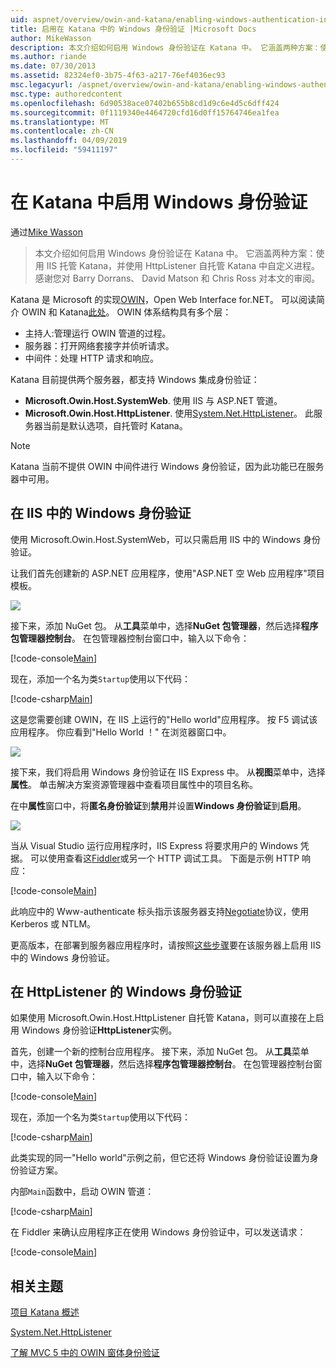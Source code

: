 ```yaml
---
uid: aspnet/overview/owin-and-katana/enabling-windows-authentication-in-katana
title: 启用在 Katana 中的 Windows 身份验证 |Microsoft Docs
author: MikeWasson
description: 本文介绍如何启用 Windows 身份验证在 Katana 中。 它涵盖两种方案：使用 IIS 托管 Katana，并使用 HttpListener 自托管 Kat...
ms.author: riande
ms.date: 07/30/2013
ms.assetid: 82324ef0-3b75-4f63-a217-76ef4036ec93
msc.legacyurl: /aspnet/overview/owin-and-katana/enabling-windows-authentication-in-katana
msc.type: authoredcontent
ms.openlocfilehash: 6d90538ace07402b655b8cd1d9c6e4d5c6dff424
ms.sourcegitcommit: 0f1119340e4464720cfd16d0ff15764746ea1fea
ms.translationtype: MT
ms.contentlocale: zh-CN
ms.lasthandoff: 04/09/2019
ms.locfileid: "59411197"
---
```

# <a name="enabling-windows-authentication-in-katana"></a>在 Katana 中启用 Windows 身份验证

通过[Mike Wasson](https://github.com/MikeWasson)

> 本文介绍如何启用 Windows 身份验证在 Katana 中。 它涵盖两种方案：使用 IIS 托管 Katana，并使用 HttpListener 自托管 Katana 中自定义进程。 感谢您对 Barry Dorrans、 David Matson 和 Chris Ross 对本文的审阅。


Katana 是 Microsoft 的实现[OWIN](http://owin.org/)，Open Web Interface for.NET。 可以阅读简介 OWIN 和 Katana[此处](an-overview-of-project-katana.md)。 OWIN 体系结构具有多个层：

- 主持人:管理运行 OWIN 管道的过程。
- 服务器：打开网络套接字并侦听请求。
- 中间件：处理 HTTP 请求和响应。

Katana 目前提供两个服务器，都支持 Windows 集成身份验证：

- **Microsoft.Owin.Host.SystemWeb**. 使用 IIS 与 ASP.NET 管道。
- **Microsoft.Owin.Host.HttpListener**. 使用[System.Net.HttpListener](https://msdn.microsoft.com/library/system.net.httplistener.aspx)。 此服务器当前是默认选项，自托管时 Katana。

> [!NOTE]
> Katana 当前不提供 OWIN 中间件进行 Windows 身份验证，因为此功能已在服务器中可用。

## <a name="windows-authentication-in-iis"></a>在 IIS 中的 Windows 身份验证

使用 Microsoft.Owin.Host.SystemWeb，可以只需启用 IIS 中的 Windows 身份验证。

让我们首先创建新的 ASP.NET 应用程序，使用"ASP.NET 空 Web 应用程序"项目模板。

![](enabling-windows-authentication-in-katana/_static/image1.png)

接下来，添加 NuGet 包。 从**工具**菜单中，选择**NuGet 包管理器**，然后选择**程序包管理器控制台**。 在包管理器控制台窗口中，输入以下命令：

[!code-console[Main](enabling-windows-authentication-in-katana/samples/sample1.cmd)]

现在，添加一个名为类`Startup`使用以下代码：

[!code-csharp[Main](enabling-windows-authentication-in-katana/samples/sample2.cs)]

这是您需要创建 OWIN，在 IIS 上运行的"Hello world"应用程序。 按 F5 调试该应用程序。 你应看到"Hello World ！" 在浏览器窗口中。

![](enabling-windows-authentication-in-katana/_static/image2.png)

接下来，我们将启用 Windows 身份验证在 IIS Express 中。 从**视图**菜单中，选择**属性**。 单击解决方案资源管理器中查看项目属性中的项目名称。

在中**属性**窗口中，将**匿名身份验证**到**禁用**并设置**Windows 身份验证**到**启用**。

![](enabling-windows-authentication-in-katana/_static/image3.png)

当从 Visual Studio 运行应用程序时，IIS Express 将要求用户的 Windows 凭据。 可以使用查看这[Fiddler](http://fiddler2.com/home)或另一个 HTTP 调试工具。 下面是示例 HTTP 响应：

[!code-console[Main](enabling-windows-authentication-in-katana/samples/sample3.cmd?highlight=1,5-6)]

此响应中的 Www-authenticate 标头指示该服务器支持[Negotiate](http://www.ietf.org/rfc/rfc4559.txt)协议，使用 Kerberos 或 NTLM。

更高版本，在部署到服务器应用程序时，请按照[这些步骤](https://www.iis.net/configreference/system.webserver/security/authentication/windowsauthentication)要在该服务器上启用 IIS 中的 Windows 身份验证。

## <a name="windows-authentication-in-httplistener"></a>在 HttpListener 的 Windows 身份验证

如果使用 Microsoft.Owin.Host.HttpListener 自托管 Katana，则可以直接在上启用 Windows 身份验证**HttpListener**实例。

首先，创建一个新的控制台应用程序。 接下来，添加 NuGet 包。 从**工具**菜单中，选择**NuGet 包管理器**，然后选择**程序包管理器控制台**。 在包管理器控制台窗口中，输入以下命令：

[!code-console[Main](enabling-windows-authentication-in-katana/samples/sample4.cmd)]

现在，添加一个名为类`Startup`使用以下代码：

[!code-csharp[Main](enabling-windows-authentication-in-katana/samples/sample5.cs)]

此类实现的同一"Hello world"示例之前，但它还将 Windows 身份验证设置为身份验证方案。

内部`Main`函数中，启动 OWIN 管道：

[!code-csharp[Main](enabling-windows-authentication-in-katana/samples/sample6.cs)]

在 Fiddler 来确认应用程序正在使用 Windows 身份验证中，可以发送请求：

[!code-console[Main](enabling-windows-authentication-in-katana/samples/sample7.cmd?highlight=1,4-5)]

## <a name="related-topics"></a>相关主题

[项目 Katana 概述](an-overview-of-project-katana.md)

[System.Net.HttpListener](https://msdn.microsoft.com/library/system.net.httplistener.aspx)

[了解 MVC 5 中的 OWIN 窗体身份验证](https://blogs.msdn.com/b/webdev/archive/2013/07/03/understanding-owin-forms-authentication-in-mvc-5.aspx)
